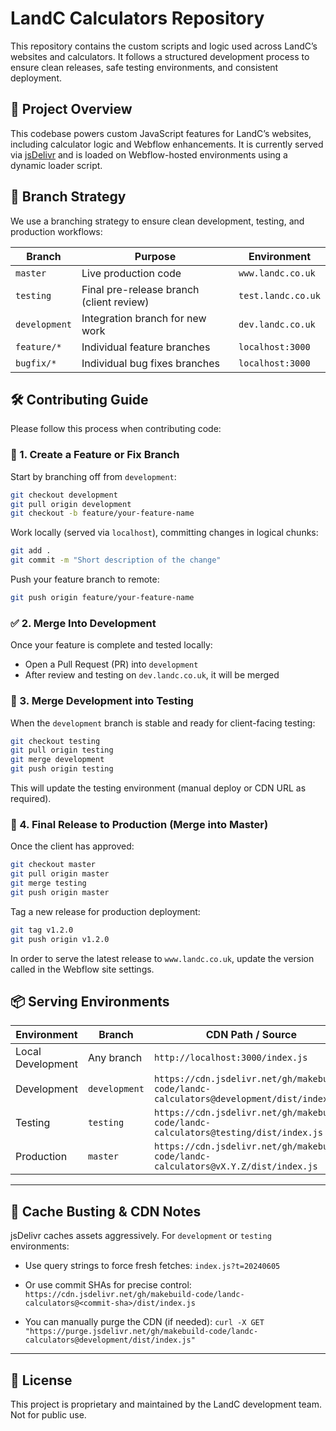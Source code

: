 # LandC Calculators Repository

This repository contains the custom scripts and logic used across LandC’s websites and calculators. It follows a structured development process to ensure clean releases, safe testing environments, and consistent deployment.

## 🧱 Project Overview

This codebase powers custom JavaScript features for LandC’s websites, including calculator logic and Webflow enhancements. It is currently served via [jsDelivr](https://www.jsdelivr.com/) and is loaded on Webflow-hosted environments using a dynamic loader script.

## 🚀 Branch Strategy

We use a branching strategy to ensure clean development, testing, and production workflows:

| Branch        | Purpose                                  | Environment        |
| ------------- | ---------------------------------------- | ------------------ |
| `master`      | Live production code                     | `www.landc.co.uk`  |
| `testing`     | Final pre-release branch (client review) | `test.landc.co.uk` |
| `development` | Integration branch for new work          | `dev.landc.co.uk`  |
| `feature/*`   | Individual feature branches              | `localhost:3000`   |
| `bugfix/*`    | Individual bug fixes branches            | `localhost:3000`   |

## 🛠 Contributing Guide

Please follow this process when contributing code:

### 🔀 1. Create a Feature or Fix Branch

Start by branching off from `development`:

```Bash
git checkout development
git pull origin development
git checkout -b feature/your-feature-name
```

Work locally (served via `localhost`), committing changes in logical chunks:

```Bash
git add .
git commit -m "Short description of the change"
```

Push your feature branch to remote:

```Bash
git push origin feature/your-feature-name
```

### ✅ 2. Merge Into Development

Once your feature is complete and tested locally:

- Open a Pull Request (PR) into `development`
- After review and testing on `dev.landc.co.uk`, it will be merged

### 🧪 3. Merge Development into Testing

When the `development` branch is stable and ready for client-facing testing:

```Bash
git checkout testing
git pull origin testing
git merge development
git push origin testing
```

This will update the testing environment (manual deploy or CDN URL as required).

### 🚢 4. Final Release to Production (Merge into Master)

Once the client has approved:

```Bash
git checkout master
git pull origin master
git merge testing
git push origin master
```

Tag a new release for production deployment:

```Bash
git tag v1.2.0
git push origin v1.2.0
```

In order to serve the latest release to `www.landc.co.uk`, update the version called in the Webflow site settings.

## 📦 Serving Environments

| Environment       | Branch        | CDN Path / Source                                                                        |
| ----------------- | ------------- | ---------------------------------------------------------------------------------------- |
| Local Development | Any branch    | `http://localhost:3000/index.js`                                                         |
| Development       | `development` | `https://cdn.jsdelivr.net/gh/makebuild-code/landc-calculators@development/dist/index.js` |
| Testing           | `testing`     | `https://cdn.jsdelivr.net/gh/makebuild-code/landc-calculators@testing/dist/index.js`     |
| Production        | `master`      | `https://cdn.jsdelivr.net/gh/makebuild-code/landc-calculators@vX.Y.Z/dist/index.js`      |

---

## 🔁 Cache Busting & CDN Notes

jsDelivr caches assets aggressively. For `development` or `testing` environments:

- Use query strings to force fresh fetches:
  `index.js?t=20240605`

- Or use commit SHAs for precise control:
  `https://cdn.jsdelivr.net/gh/makebuild-code/landc-calculators@<commit-sha>/dist/index.js`

- You can manually purge the CDN (if needed):
  `curl -X GET "https://purge.jsdelivr.net/gh/makebuild-code/landc-calculators@development/dist/index.js"`

---

## 📄 License

This project is proprietary and maintained by the LandC development team. Not for public use.
